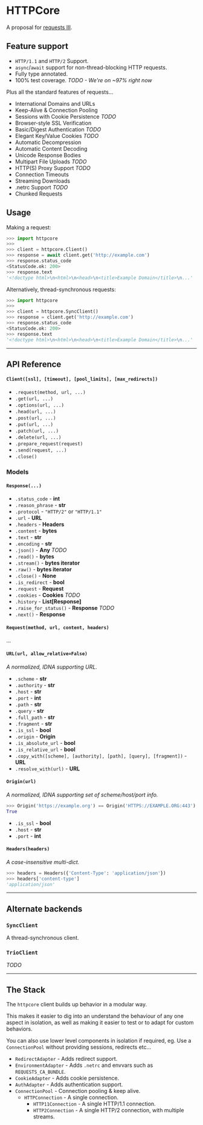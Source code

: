 # HTTPCore

A proposal for [requests III](https://github.com/kennethreitz/requests3).

## Feature support

* `HTTP/1.1` and `HTTP/2` Support.
* `async`/`await` support for non-thread-blocking HTTP requests.
* Fully type annotated.
* 100% test coverage. *TODO - We're on ~97% right now*

Plus all the standard features of requests...

* International Domains and URLs
* Keep-Alive & Connection Pooling
* Sessions with Cookie Persistence *TODO*
* Browser-style SSL Verification
* Basic/Digest Authentication *TODO*
* Elegant Key/Value Cookies *TODO*
* Automatic Decompression
* Automatic Content Decoding
* Unicode Response Bodies
* Multipart File Uploads *TODO*
* HTTP(S) Proxy Support *TODO*
* Connection Timeouts
* Streaming Downloads
* .netrc Support *TODO*
* Chunked Requests

## Usage

Making a request:

```python
>>> import httpcore
>>>
>>> client = httpcore.Client()
>>> response = await client.get('http://example.com')
>>> response.status_code
<StatusCode.ok: 200>
>>> response.text
'<!doctype html>\n<html>\n<head>\n<title>Example Domain</title>\n...'
```

Alternatively, thread-synchronous requests:

```python
>>> import httpcore
>>>
>>> client = httpcore.SyncClient()
>>> response = client.get('http://example.com')
>>> response.status_code
<StatusCode.ok: 200>
>>> response.text
'<!doctype html>\n<html>\n<head>\n<title>Example Domain</title>\n...'
```

---

## API Reference

#### `Client([ssl], [timeout], [pool_limits], [max_redirects])`

* `.request(method, url, ...)`
* `.get(url, ...)`
* `.options(url, ...)`
* `.head(url, ...)`
* `.post(url, ...)`
* `.put(url, ...)`
* `.patch(url, ...)`
* `.delete(url, ...)`
* `.prepare_request(request)`
* `.send(request, ...)`
* `.close()`

### Models

#### `Response(...)`

* `.status_code` - **int**
* `.reason_phrase` - **str**
* `.protocol` - `"HTTP/2"` or `"HTTP/1.1"`
* `.url` - **URL**
* `.headers` - **Headers**
* `.content` - **bytes**
* `.text` - **str**
* `.encoding` - **str**
* `.json()` - **Any** *TODO*
* `.read()` - **bytes**
* `.stream()` - **bytes iterator**
* `.raw()` - **bytes iterator**
* `.close()` - **None**
* `.is_redirect` - **bool**
* `.request` - **Request**
* `.cookies` - **Cookies** *TODO*
* `.history` - **List[Response]**
* `.raise_for_status()` - **Response** *TODO*
* `.next()` - **Response**

#### `Request(method, url, content, headers)`

...

#### `URL(url, allow_relative=False)`

*A normalized, IDNA supporting URL.*

* `.scheme` - **str**
* `.authority` - **str**
* `.host` - **str**
* `.port` - **int**
* `.path` - **str**
* `.query` - **str**
* `.full_path` - **str**
* `.fragment` - **str**
* `.is_ssl` - **bool**
* `.origin` - **Origin**
* `.is_absolute_url` - **bool**
* `.is_relative_url` - **bool**
* `.copy_with([scheme], [authority], [path], [query], [fragment])` - **URL**
* `.resolve_with(url)` - **URL**

#### `Origin(url)`

*A normalized, IDNA supporting set of scheme/host/port info.*

```python
>>> Origin('https://example.org') == Origin('HTTPS://EXAMPLE.ORG:443')
True
```

* `.is_ssl` - **bool**
* `.host` - **str**
* `.port` - **int**

#### `Headers(headers)`

*A case-insensitive multi-dict.*

```python
>>> headers = Headers({'Content-Type': 'application/json'})
>>> headers['content-type']
'application/json'
```

___

## Alternate backends

### `SyncClient`

A thread-synchronous client.

### `TrioClient`

*TODO*

---

## The Stack

The `httpcore` client builds up behavior in a modular way.

This makes it easier to dig into an understand the behaviour of any one aspect in isolation, as well as making it easier to test or to adapt for custom behaviors.

You can also use lower level components in isolation if required, eg. Use a `ConnectionPool` without providing sessions, redirects etc...

* `RedirectAdapter` - Adds redirect support.
* `EnvironmentAdapter` - Adds `.netrc` and envvars such as `REQUESTS_CA_BUNDLE`.
* `CookieAdapter` - Adds cookie persistence.
* `AuthAdapter` - Adds authentication support.
* `ConnectionPool` - Connection pooling & keep alive.
  * `HTTPConnection` - A single connection.
    * `HTTP11Connection` - A single HTTP/1.1 connection.
    * `HTTP2Connection` - A single HTTP/2 connection, with multiple streams.
